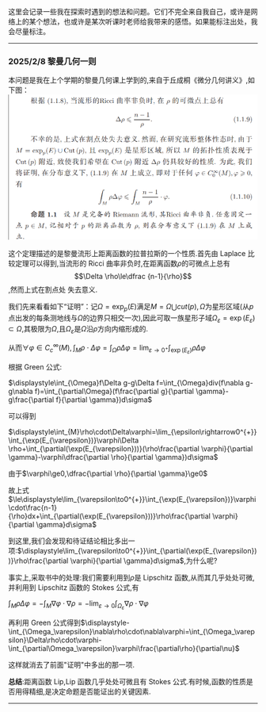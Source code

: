 这里会记录一些我在探索时遇到的想法和问题。它们不完全来自我自己，或许是网络上的某个想法，也或许是某次听课时老师给我带来的感悟。如果能标注出处，我会尽量标注。

---

### 2025/2/8 黎曼几何一则

本问题是我在上个学期的黎曼几何课上学到的,来自于丘成桐《微分几何讲义》,如下图：
![距离函数拉普拉斯](pic/Yau.png "距离函数拉普拉斯")

这个定理描述的是黎曼流形上距离函数的拉普拉斯的一个性质.首先由 Laplace 比较定理可以得到,当流形的 Ricci 曲率非负时,在距离函数$\rho$的可微点上总有$$\Delta \rho\le\dfrac
{n-1}{\rho}$$,然而上式在割点处 失去意义.

我们先来看看如下“证明”：记$\Omega=\exp_p(E)$满足$M=\Omega \bigcup cut(p),\Omega$为星形区域(从$p$点出发的每条测地线与$\Omega$的边界只相交一次),因此可取一族星形子域$\Omega_{\varepsilon}=\exp(E_{\varepsilon})\subset\Omega$,其极限为$\Omega$,且$\Omega_{\varepsilon}$是$\Omega$沿$\rho$方向内缩形成的.

从而$\forall\varphi\in C_{c}^{\infty}(M),\displaystyle\int_{M}\rho\cdot\Delta\varphi=\int_{\Omega}\rho\Delta\varphi=\lim_{\varepsilon\to0^{+}}\int_{\exp(E_{\varepsilon})}\rho\Delta\varphi$

根据 Green 公式:

$\displaystyle\int_{\Omega}f\Delta g-g\Delta f=\int_{\Omega}div(f\nabla g-g\nabla f)=\int_{\partial\Omega}(f\frac{\partial g}{\partial \gamma}-g\frac{\partial f}{\partial \gamma})d\sigma$

可以得到

$\displaystyle\int_{M}\rho\cdot\Delta\varphi=\lim_{\epsilon\rightarrow0^{+}}\int_{\exp(E_{\varepsilon})}\varphi\Delta \rho+\int_{\partial(\exp(E_{\varepsilon}))}(\rho\frac{\partial \varphi}{\partial \gamma}-\varphi\dfrac{\partial \rho}{\partial \gamma})d\sigma$

由于$\varphi\ge0,\dfrac{\partial \rho}{\partial \gamma}\ge0$

故上式$\le\displaystyle\lim_{\varepsilon\to0^{+}}\int_{\exp(E_{\varepsilon})}\varphi\cdot\frac{n-1}{\rho}dx+\int_{\partial(\exp(E_{\varepsilon}))}\rho\frac{\partial \varphi}{\partial \gamma}d\sigma$

到这里,我们会发现和待证结论相比多出一项:$\displaystyle\lim_{\varepsilon\to0^{+}}\int_{\partial(\exp(E_{\varepsilon}))}\rho\frac{\partial \varphi}{\partial \gamma}d\sigma$,为什么呢?

事实上,采取书中的处理:我们需要利用到$\rho$是 Lipschitz 函数,从而其几乎处处可微,并利用到 Lipschitz 函数的 Stokes 公式,有

$\displaystyle\int_M\rho\Delta\varphi=-\int_M\nabla\varphi\cdot\nabla\rho=-\lim_{\varepsilon\to0}\int_{\Omega_{\varepsilon}}\nabla\rho\cdot\nabla\varphi$

再利用 Green 公式得到$\displaystyle-\int_{\Omega_\varepsilon}\nabla\rho\cdot\nabla\varphi=\int_{\Omega_\varepsilon}\Delta\rho\cdot\varphi-\int_{\partial\Omega_\varepsilon}\varphi\frac{\partial\rho}{\partial\nu}$

这样就消去了前面"证明"中多出的那一项.

**总结**:距离函数 Lip,Lip 函数几乎处处可微且有 Stokes 公式.有时候,函数的性质是否用得精细,是决定命题是否能证出的关键因素.

---
